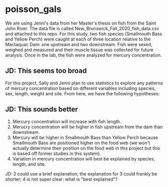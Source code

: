 # poisson_gals
We are using Jenni's data from her Master's thesis on fish from the Saint John River. The data file is called New_Brunswick_Fall_2020_fish_data.csv and attached to this repo. For this study, two fish species (Smallmouth Bass and Yellow Perch) were caught at each of three location relative to the Mactaquac Dam: one upstream and two downstream. Fish were sexed, weighed and measured and their muscle tissue was collected for future analysis. Once in the lab, the fish were analyzed for mercury concentration. 

## JD: This seems too broad
For this project, Sally and Jenni plan to use statistics to explore any patterns of mercury concentration based on different variables including species, sex, length, weight and site. From here, we have the following hypotheses:

## JD: This sounds better
1. Mercury concentration will increase with fish length.
2. Merucry concentration will be higher in fish upstream from the dam than downstream.
3. Mercury will be higher in Smallmouth Bass than Yellow Perch because Smallmouth Bass are positioned higher on the food web (we won't actually determine their position on the food web in this project but this is based off former studies in this system).
4. Variation in mercury concentration will best be explained by species, length, and site. 

JD: 2 could use a brief explanation; the explanation for 3 could frankly be shorter; 4 is not super clear: what is "best explained"?
